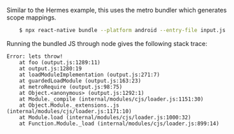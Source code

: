 Similar to the Hermes example, this uses the metro bundler which generates scope mappings.

```sh
    $ npx react-native bundle --platform android --entry-file input.js --bundle-output output.js --sourcemap-output output.js.map
```

Running the bundled JS through node gives the following stack trace:

```
Error: lets throw!
    at foo (output.js:1289:11)
    at output.js:1280:19
    at loadModuleImplementation (output.js:271:7)
    at guardedLoadModule (output.js:163:23)
    at metroRequire (output.js:98:75)
    at Object.<anonymous> (output.js:1292:1)
    at Module._compile (internal/modules/cjs/loader.js:1151:30)
    at Object.Module._extensions..js (internal/modules/cjs/loader.js:1171:10)
    at Module.load (internal/modules/cjs/loader.js:1000:32)
    at Function.Module._load (internal/modules/cjs/loader.js:899:14)
```

